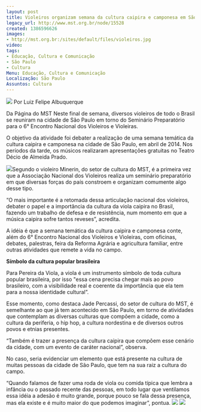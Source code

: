 ```yaml
---
layout: post
title: Violeiros organizam semana da cultura caipira e camponesa em São Paulo
legacy_url: http://www.mst.org.br/node/15528
created: 1386596626
images:
- http://mst.org.br:/sites/default/files/violeiros.jpg
video: 
tags:
- Educação, Cultura e Comunicação
- São Paulo
- Cultura
Menu: Educação, Cultura e Comunicação
Localização: São Paulo
Assuntos: Cultura
---
```



![](/sites/default/files/violeiros.jpg)
Por Luiz Felipe Albuquerque

Da Página do MST
Neste final de semana, diversos violeiros de todo o Brasil se reuniram na cidade de São Paulo em torno do Seminário Preparatório para o 6° Encontro Nacional dos Violeiros e Violeiras.


O objetivo da atividade foi debater a realização de uma semana temática da cultura caipira e camponesa na cidade de São Paulo, em abril de 2014. Nos períodos da tarde, os músicos realizaram apresentações gratuitas no Teatro Décio de Almeida Prado.



![](/sites/default/files/violeiros_IV_0.jpg)Segundo o violeiro Minerin, do setor de cultura do MST, é a primeira vez que a Associação Nacional dos Violeiros realiza um seminário preparatório em que diversas forças do país constroem e organizam comumente algo desse tipo.


“O mais importante é a retomada dessa articulação nacional dos violeiros, debater o papel e a importância da cultura da viola caipira no Brasil, fazendo um trabalho de defesa e de resistência, num momento em que a música caipira sofre tantos reveses”, acredita.


A idéia é que a semana temática da cultura caipira e camponesa conte, além do 6° Encontro Nacional dos Violeiros e Violeiras, com oficinas, debates, palestras, feira da Reforma Agrária e agricultura familiar, entre outras atividades que remete a vida no campo.


**Símbolo da cultura popular brasileira**

Para Pereira da Viola, a viola é um instrumento símbolo de toda cultura popular brasileira, por isso "essa cena precisa chegar mais ao povo brasileiro, com a visibilidade real e coerente da importância que ela tem para a nossa identidade cultural”.


Esse momento, como destaca Jade Percassi, do setor de cultura do MST, é semelhante ao que já tem acontecido em São Paulo, em torno de atividades que contemplam as diversas culturas que compõem a cidade, como a cultura da periferia, o hip hop, a cultura nordestina e de diversos outros povos e etnias presentes. 


“Também é trazer a presença da cultura caipira que compõem esse cenário da cidade, com um evento de caráter nacional”, observa.


No caso, seria evidenciar um elemento que está presente na cultura de muitas pessoas da cidade de São Paulo, que tem na sua raiz a cultura do campo.


“Quando falamos de fazer uma roda de viola ou comida típica que lembra a infância ou o passado recente das pessoas, em todo lugar que ventilamos essa idéia a adesão é muito grande, porque pouco se fala dessa presença, mas ela existe e é muito maior do que podemos imaginar”, pontua.
![](/sites/default/files/Opa.jpg)
![](/sites/default/files/Violeiros_III.jpg)
